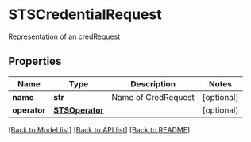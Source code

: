 # STSCredentialRequest

Representation of an credRequest
## Properties
Name | Type | Description | Notes
------------ | ------------- | ------------- | -------------
**name** | **str** | Name of CredRequest | [optional] 
**operator** | [**STSOperator**](STSOperator.md) |  | [optional] 

[[Back to Model list]](../README.md#documentation-for-models) [[Back to API list]](../README.md#documentation-for-api-endpoints) [[Back to README]](../README.md)


